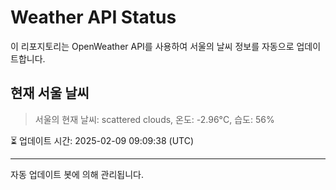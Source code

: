 
# Weather API Status

이 리포지토리는 OpenWeather API를 사용하여 서울의 날씨 정보를 자동으로 업데이트합니다.

## 현재 서울 날씨
> 서울의 현재 날씨: scattered clouds, 온도: -2.96°C, 습도: 56%

⏳ 업데이트 시간: 2025-02-09 09:09:38 (UTC)

---
자동 업데이트 봇에 의해 관리됩니다.
